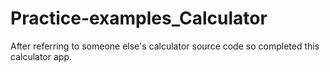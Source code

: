 # Practice-examples_Calculator
After referring to someone else's calculator source code so completed this calculator app.
